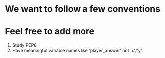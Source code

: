 # We want to follow a few conventions
# Feel free to add more
1. Study PEP8
1. Have meaningful variable names like 'player_answer' not 'x'/'y'
